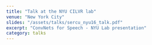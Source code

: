 ```yaml
---
title: "Talk at the NYU CILVR lab"
venue: "New York City"
slides: "/assets/talks/sercu_nyu16_talk.pdf"
excerpt: "ConvNets for Speech - NYU Lab presentation"
category: talks
---
```

